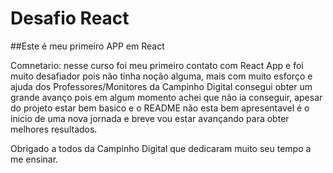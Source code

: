 # Desafio React

##Este é meu primeiro APP em React


Comnetario: nesse curso foi meu primeiro contato com React App e foi muito desafiador pois não tinha noção alguma, mais com muito esforço e ajuda dos Professores/Monitores da Campinho Digital consegui obter um grande avanço pois em algum momento achei que não ia conseguir, apesar do projeto estar bem basico e o README não esta bem apresentavel é o inicio de uma nova jornada e breve vou estar avançando para obter melhores resultados.

Obrigado a todos da Campinho Digital que dedicaram muito seu tempo a me ensinar.
